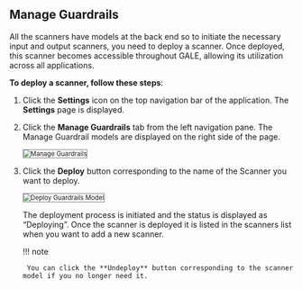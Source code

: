 ## Manage Guardrails

All the scanners have models at the back end so to initiate the necessary input and output scanners, you need to deploy a scanner. Once deployed, this scanner becomes accessible throughout GALE, allowing its utilization across all applications.

**To deploy a scanner, follow these steps**:

1. Click the **Settings** icon on the top navigation bar of the application. The **Settings** page is displayed.
2. Click the **Manage Guardrails** tab from the left navigation pane. The Manage Guardrail models are displayed on the right side of the page.

    <img src="../images/manage-guardrails.png" alt="Manage Guardrails" title="Manage Guardrails" style="border: 1px solid gray; zoom:80%;">

1. Click the **Deploy** button corresponding to the name of the Scanner you want to deploy.

    <img src="../images/deploy-guardrails-model.png" alt="Deploy Guardrails Model" title="Deploy Guardrails Model" style="border: 1px solid gray; zoom:80%;">

    The deployment process is initiated and the status is displayed as “Deploying”. Once the scanner is deployed it is listed in the scanners list when you want to add a new scanner.

    !!! note

        You can click the **Undeploy** button corresponding to the scanner model if you no longer need it.

